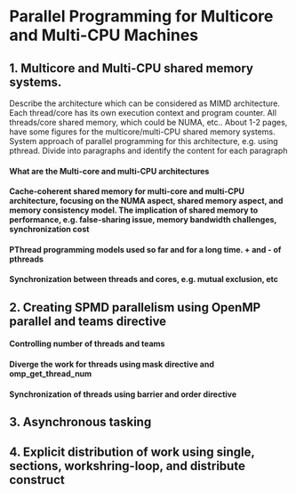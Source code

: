 # Parallel Programming for Multicore and Multi-CPU Machines

## 1. Multicore and Multi-CPU shared memory systems. 
Describe the architecture which can be considered as MIMD architecture. Each thread/core has its own execution context and program counter. All threads/core shared memory, which could be NUMA, etc.. 
About 1-2 pages, have some figures for the multicore/multi-CPU shared memory systems. System approach of parallel programming for this architecture, e.g. using pthread. 
Divide into paragraphs and identify the content for each paragraph
#### What are the Multi-core and multi-CPU architectures
#### Cache-coherent shared memory for multi-core and multi-CPU architecture, focusing on the NUMA aspect, shared memory aspect, and memory consistency model. The implication of shared memory to performance, e.g. false-sharing issue, memory bandwidth challenges, synchronization cost 
#### PThread programming models used so far and for a long time. + and - of pthreads
#### Synchronization between threads and cores, e.g. mutual exclusion, etc

## 2. Creating SPMD parallelism using OpenMP parallel and teams directive
#### Controlling number of threads and teams
#### Diverge the work for threads using mask directive and omp_get_thread_num
#### Synchronization of threads using barrier and order directive

## 3. Asynchronous tasking 

## 4. Explicit distribution of work using single, sections, workshring-loop, and distribute construct
